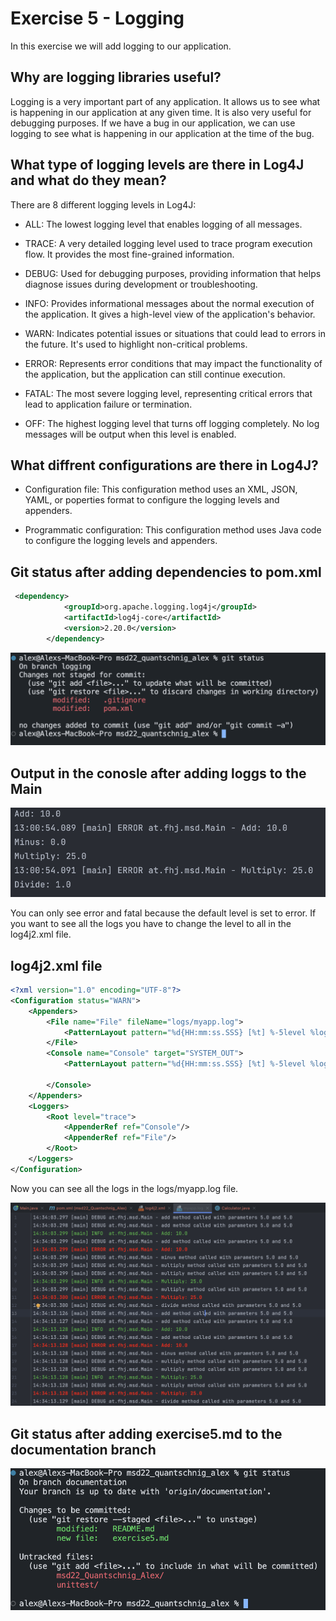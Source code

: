 # Exercise 5 - Logging

In this exercise we will add logging to our application.

## Why are logging libraries useful?

Logging is a very important part of any application. It allows us to see what is happening in our application at any given time. It is also very useful for debugging purposes. If we have a bug in our application, we can use logging to see what is happening in our application at the time of the bug.

## What type of logging levels are there in Log4J and what do they mean?

There are 8 different logging levels in Log4J:

- ALL: The lowest logging level that enables logging of all messages.

- TRACE: A very detailed logging level used to trace program execution flow. It provides the most fine-grained information.

- DEBUG: Used for debugging purposes, providing information that helps diagnose issues during development or troubleshooting.

- INFO: Provides informational messages about the normal execution of the application. It gives a high-level view of the application's behavior.

- WARN: Indicates potential issues or situations that could lead to errors in the future. It's used to highlight non-critical problems.

- ERROR: Represents error conditions that may impact the functionality of the application, but the application can still continue execution.

- FATAL: The most severe logging level, representing critical errors that lead to application failure or termination.

- OFF: The highest logging level that turns off logging completely. No log messages will be output when this level is enabled.

## What diffrent configurations are there in Log4J?

- Configuration file: This configuration method uses an XML, JSON, YAML, or poperties format to configure the logging levels and appenders.

- Programmatic configuration: This configuration method uses Java code to configure the logging levels and appenders.

## Git status after adding dependencies to pom.xml

```xml
 <dependency>
            <groupId>org.apache.logging.log4j</groupId>
            <artifactId>log4j-core</artifactId>
            <version>2.20.0</version>
        </dependency>
```

![git status](resources/images/ex5_1.png)

## Output in the conosle after adding loggs to the Main

![console](resources/images/ex5_2.png)

You can only see error and fatal because the default level is set to error. If you want to see all the logs you have to change the level to all in the log4j2.xml file.

## log4j2.xml file

```xml
<?xml version="1.0" encoding="UTF-8"?>
<Configuration status="WARN">
    <Appenders>
        <File name="File" fileName="logs/myapp.log">
            <PatternLayout pattern="%d{HH:mm:ss.SSS} [%t] %-5level %logger{36} - %msg%n"/>
        </File>
        <Console name="Console" target="SYSTEM_OUT">
            <PatternLayout pattern="%d{HH:mm:ss.SSS} [%t] %-5level %logger{36} - %msg%n"/>

        </Console>
    </Appenders>
    <Loggers>
        <Root level="trace">
            <AppenderRef ref="Console"/>
            <AppenderRef ref="File"/>
        </Root>
    </Loggers>
</Configuration>
```

Now you can see all the logs in the logs/myapp.log file.

![logs](resources/images/ex5_3.png)

## Git status after adding exercise5.md to the documentation branch

![git status](resources/images/ex5_4.png)
